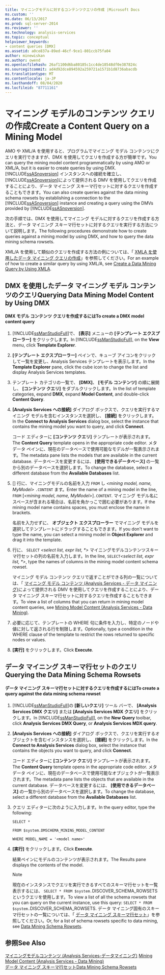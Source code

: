 ```yaml
---
title: マイニングモデルに対するコンテンツクエリの作成 |Microsoft Docs
ms.custom: ''
ms.date: 06/13/2017
ms.prod: sql-server-2014
ms.reviewer: ''
ms.technology: analysis-services
ms.topic: conceptual
helpviewer_keywords:
- content queries [DMX]
ms.assetid: a0ce837a-89ed-46cf-9ce1-801ccb75fa04
author: minewiskan
ms.author: owend
ms.openlocfilehash: 26af1100d6ba80185c1cc4de18548df0e387824c
ms.sourcegitcommit: ad4d92dce894592a259721a1571b1d8736abacdb
ms.translationtype: MT
ms.contentlocale: ja-JP
ms.lasthandoff: 08/04/2020
ms.locfileid: "87711161"
---
```

# <a name="create-a-content-query-on-a-mining-model"></a><span data-ttu-id="6cb6f-102">マイニング モデルのコンテンツ クエリの作成</span><span class="sxs-lookup"><span data-stu-id="6cb6f-102">Create a Content Query on a Mining Model</span></span>
  <span data-ttu-id="6cb6f-103">AMO や XML/A を使用すると、プログラムでマイニング モデル コンテンツにクエリを実行できますが、DMX を使用してクエリを作成する方が簡単です。</span><span class="sxs-lookup"><span data-stu-id="6cb6f-103">You can query the mining model content programmatically by using AMO or XML/A, but it is easier to create queries by using DMX.</span></span> <span data-ttu-id="6cb6f-104">[!INCLUDE[ssASnoversion](../../includes/ssasnoversion-md.md)] インスタンスへの接続を確立し、 [!INCLUDE[ssASnoversion](../../includes/ssasnoversion-md.md)]によって提供される DMV を使用してクエリを作成することにより、データ マイニング スキーマ行セットに対するクエリを作成することもできます。</span><span class="sxs-lookup"><span data-stu-id="6cb6f-104">You can also create queries against the data mining schema rowsets by establishing a connection to the [!INCLUDE[ssASnoversion](../../includes/ssasnoversion-md.md)] instance and creating a query using the DMVs provided by [!INCLUDE[ssASnoversion](../../includes/ssasnoversion-md.md)].</span></span>  
  
 <span data-ttu-id="6cb6f-105">次の手順では、DMX を使用してマイニング モデルに対するクエリを作成する方法と、データ マイニング スキーマ行セットに対するクエリを実行する方法について説明します。</span><span class="sxs-lookup"><span data-stu-id="6cb6f-105">The following procedures demonstrate how to create queries against a mining model by using DMX, and how to query the data mining schema rowsets.</span></span>  
  
 <span data-ttu-id="6cb6f-106">XML/A を使用して類似のクエリを作成する方法の例については、「 [XMLA を使用したデータ マイニング クエリの作成](create-a-data-mining-query-by-using-xmla.md)」を参照してください。</span><span class="sxs-lookup"><span data-stu-id="6cb6f-106">For an example of how to create a similar query by using XML/A, see [Create a Data Mining Query by Using XMLA](create-a-data-mining-query-by-using-xmla.md).</span></span>  
  
## <a name="querying-data-mining-model-content-by-using-dmx"></a><span data-ttu-id="6cb6f-107">DMX を使用したデータ マイニング モデル コンテンツのクエリ</span><span class="sxs-lookup"><span data-stu-id="6cb6f-107">Querying Data Mining Model Content by Using DMX</span></span>  
  
#### <a name="to-create-a-dmx-model-content-query"></a><span data-ttu-id="6cb6f-108">DMX モデル コンテンツ クエリを作成するには</span><span class="sxs-lookup"><span data-stu-id="6cb6f-108">To create a DMX model content query</span></span>  
  
1.  <span data-ttu-id="6cb6f-109">[!INCLUDE[ssManStudioFull](../../includes/ssmanstudiofull-md.md)]で、 **[表示]** メニューの **[テンプレート エクスプローラー]** をクリックします。</span><span class="sxs-lookup"><span data-stu-id="6cb6f-109">In [!INCLUDE[ssManStudioFull](../../includes/ssmanstudiofull-md.md)], on the **View** menu, click **Template Explorer**.</span></span>  
  
2.  <span data-ttu-id="6cb6f-110">**[テンプレート エクスプローラー]** ペインで、キューブ アイコンをクリックして一覧を変更し、Analysis Services テンプレートを表示します。</span><span class="sxs-lookup"><span data-stu-id="6cb6f-110">In the **Template Explorer** pane, click the cube icon to change the list and display Analysis Services templates.</span></span>  
  
3.  <span data-ttu-id="6cb6f-111">テンプレート カテゴリの一覧で、 **[DMX]**、 **[モデル コンテンツ]** の順に展開し、 **[コンテンツ クエリ]** をダブルクリックします。</span><span class="sxs-lookup"><span data-stu-id="6cb6f-111">In the list of template categories, expand **DMX**, expand **Model Content**, and double-click **Content Query**.</span></span>  
  
4.  <span data-ttu-id="6cb6f-112">**[Analysis Services への接続]** ダイアログ ボックスで、クエリを実行するマイニング モデルを含むインスタンスを選択し、 **[接続]** をクリックします。</span><span class="sxs-lookup"><span data-stu-id="6cb6f-112">In the **Connect to Analysis Services** dialog box, select the instance that contains the mining model you want to query, and click **Connect**.</span></span>  
  
     <span data-ttu-id="6cb6f-113">コード エディターに **[コンテンツ クエリ]** テンプレートが表示されます。</span><span class="sxs-lookup"><span data-stu-id="6cb6f-113">The **Content Query** template opens in the appropriate code editor.</span></span> <span data-ttu-id="6cb6f-114">メタデータ ペインに、現在のデータベースで使用可能なモデルが一覧表示されます。</span><span class="sxs-lookup"><span data-stu-id="6cb6f-114">The metadata pane lists the models that are available in the current database.</span></span> <span data-ttu-id="6cb6f-115">データベースを変更するには、 **[使用できるデータベース]** の一覧から別のデータベースを選択します。</span><span class="sxs-lookup"><span data-stu-id="6cb6f-115">To change the database, select a different database from the **Available Databases** list.</span></span>  
  
5.  <span data-ttu-id="6cb6f-116">[] 行に、マイニングモデルの名前を入力 `FROM` し *\<mining model, name, MyModel>* `.CONTENT` ます。</span><span class="sxs-lookup"><span data-stu-id="6cb6f-116">Enter the name of a mining model in the line, `FROM` [*\<mining model, name, MyModel>*]`.CONTENT`.</span></span> <span data-ttu-id="6cb6f-117">マイニング モデル名にスペースが含まれる場合は、名前を角かっこで囲む必要があります。</span><span class="sxs-lookup"><span data-stu-id="6cb6f-117">If the mining model name contains spaces, you must enclose the name in brackets.</span></span>  
  
     <span data-ttu-id="6cb6f-118">名前を入力せずに、 **オブジェクト エクスプローラー** でマイニング モデルを選択してテンプレートにドラッグすることもできます。</span><span class="sxs-lookup"><span data-stu-id="6cb6f-118">If you don't want to type the name, you can select a mining model in **Object Explorer** and drag it into the template.</span></span>  
  
6.  <span data-ttu-id="6cb6f-119">行に、 `SELECT` *\<select list, expr list, \*>* マイニングモデルコンテンツスキーマ行セットの列の名前を入力します。</span><span class="sxs-lookup"><span data-stu-id="6cb6f-119">In the line, `SELECT`*\<select list, expr list, \*>*, type the names of columns in the mining model content schema rowset.</span></span>  
  
     <span data-ttu-id="6cb6f-120">マイニング モデル コンテンツ クエリで返すことができる列の一覧については、「 [マイニング モデル コンテンツ &#40;Analysis Services - データ マイニング&#41;](mining-model-content-analysis-services-data-mining.md)によって提供される DMV を使用してクエリを作成することにより、データ マイニング スキーマ行セットに対するクエリを作成することもできます。</span><span class="sxs-lookup"><span data-stu-id="6cb6f-120">To view a list of columns that you can return in mining model content queries, see [Mining Model Content &#40;Analysis Services - Data Mining&#41;](mining-model-content-analysis-services-data-mining.md).</span></span>  
  
7.  <span data-ttu-id="6cb6f-121">必要に応じて、テンプレートの WHERE 句に条件を入力し、特定のノードや値に対して返される行を制限します。</span><span class="sxs-lookup"><span data-stu-id="6cb6f-121">Optionally, type a condition in the WHERE clause of the template to restrict the rows returned to specific nodes or values.</span></span>  
  
8.  <span data-ttu-id="6cb6f-122">**[実行]** をクリックします。</span><span class="sxs-lookup"><span data-stu-id="6cb6f-122">Click **Execute**.</span></span>  
  
## <a name="querying-the-data-mining-schema-rowsets"></a><span data-ttu-id="6cb6f-123">データ マイニング スキーマ行セットのクエリ</span><span class="sxs-lookup"><span data-stu-id="6cb6f-123">Querying the Data Mining Schema Rowsets</span></span>  
  
#### <a name="to-create-a-query-against-the-data-mining-schema-rowset"></a><span data-ttu-id="6cb6f-124">データ マイニング スキーマ行セットに対するクエリを作成するには</span><span class="sxs-lookup"><span data-stu-id="6cb6f-124">To create a query against the data mining schema rowset</span></span>  
  
1.  <span data-ttu-id="6cb6f-125">[!INCLUDE[ssManStudioFull](../../includes/ssmanstudiofull-md.md)]の **[新しいクエリ]** ツール バーで、 **[Analysis Services DMX クエリ]** または **[Analysis Services MDX クエリ]** をクリックします。</span><span class="sxs-lookup"><span data-stu-id="6cb6f-125">In [!INCLUDE[ssManStudioFull](../../includes/ssmanstudiofull-md.md)], on the **New Query** toolbar, click **Analysis Services DMX Query**, or **Analysis Services MDX query**.</span></span>  
  
2.  <span data-ttu-id="6cb6f-126">**[Analysis Services への接続]** ダイアログ ボックスで、クエリを実行するオブジェクトを含むインスタンスを選択し、 **[接続]** をクリックします。</span><span class="sxs-lookup"><span data-stu-id="6cb6f-126">In the **Connect to Analysis Services** dialog box, select the instance that contains the objects you want to query, and click **Connect**.</span></span>  
  
     <span data-ttu-id="6cb6f-127">コード エディターに **[コンテンツ クエリ]** テンプレートが表示されます。</span><span class="sxs-lookup"><span data-stu-id="6cb6f-127">The **Content Query** template opens in the appropriate code editor.</span></span> <span data-ttu-id="6cb6f-128">メタデータ ペインに、現在のデータベースで使用可能なオブジェクトが一覧表示されます。</span><span class="sxs-lookup"><span data-stu-id="6cb6f-128">The metadata pane lists the objects that are available in the current database.</span></span> <span data-ttu-id="6cb6f-129">データベースを変更するには、 **[使用できるデータベース]** の一覧から別のデータベースを選択します。</span><span class="sxs-lookup"><span data-stu-id="6cb6f-129">To change the database, select a different database from the **Available Databases** list.</span></span>  
  
3.  <span data-ttu-id="6cb6f-130">クエリ エディターに次のように入力します。</span><span class="sxs-lookup"><span data-stu-id="6cb6f-130">In the query editor, type the following:</span></span>  
  
     `SELECT *`  
  
     `FROM $system.DMSCHEMA_MINING_MODEL_CONTENT`  
  
     `WHERE MODEL_NAME = '<model name>'`  
  
4.  <span data-ttu-id="6cb6f-131">**[実行]** をクリックします。</span><span class="sxs-lookup"><span data-stu-id="6cb6f-131">Click **Execute**.</span></span>  
  
     <span data-ttu-id="6cb6f-132">結果ペインにモデルのコンテンツが表示されます。</span><span class="sxs-lookup"><span data-stu-id="6cb6f-132">The Results pane displays the contents of the model.</span></span>  
  
    > [!NOTE]  
    >  <span data-ttu-id="6cb6f-133">現在のインスタンスでクエリを実行できるすべてのスキーマ行セットを一覧表示するには、 `SELECT * FROM $system.`DISCOVER_SCHEMA_ROWSETS というクエリを使用します。</span><span class="sxs-lookup"><span data-stu-id="6cb6f-133">To view a list of all the schema rowsets that you can query on the current instance, use this query: `SELECT * FROM $system.`DISCOVER_SCHEMA_ROWSETS.</span></span> <span data-ttu-id="6cb6f-134">データ マイニング固有のスキーマ行セットの一覧については、「 [データ マイニング スキーマ行セット](../../relational-databases/native-client-ole-db-rowsets/rowsets.md)」を参照してください。</span><span class="sxs-lookup"><span data-stu-id="6cb6f-134">Or, for a list of schema rowsets specific to data mining, see [Data Mining Schema Rowsets](../../relational-databases/native-client-ole-db-rowsets/rowsets.md).</span></span>  
  
## <a name="see-also"></a><span data-ttu-id="6cb6f-135">参照</span><span class="sxs-lookup"><span data-stu-id="6cb6f-135">See Also</span></span>  
 <span data-ttu-id="6cb6f-136">[マイニングモデルコンテンツ &#40;Analysis Services-データマイニング&#41;](mining-model-content-analysis-services-data-mining.md) </span><span class="sxs-lookup"><span data-stu-id="6cb6f-136">[Mining Model Content &#40;Analysis Services - Data Mining&#41;](mining-model-content-analysis-services-data-mining.md) </span></span>  
 [<span data-ttu-id="6cb6f-137">データ マイニング スキーマ行セット</span><span class="sxs-lookup"><span data-stu-id="6cb6f-137">Data Mining Schema Rowsets</span></span>](https://docs.microsoft.com/bi-reference/schema-rowsets/data-mining/data-mining-schema-rowsets) 
  
  
